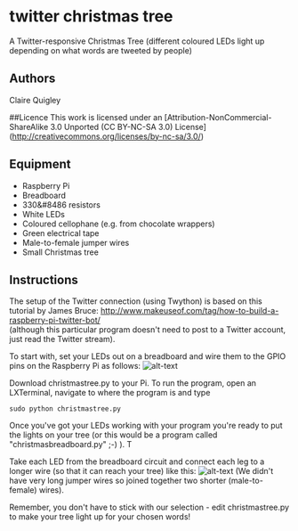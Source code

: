 # twitter christmas tree 
A Twitter-responsive Christmas Tree (different coloured LEDs light up depending on what words are tweeted by people)

## Authors
Claire Quigley

##Licence
This work is licensed under an [Attribution-NonCommercial-ShareAlike 3.0 Unported (CC BY-NC-SA 3.0) License] (http://creativecommons.org/licenses/by-nc-sa/3.0/)

## Equipment
* Raspberry Pi
* Breadboard
* 330&#8486 resistors
* White LEDs
* Coloured cellophane (e.g. from chocolate wrappers)
* Green electrical tape
* Male-to-female jumper wires
* Small Christmas tree

## Instructions

The setup of the Twitter connection (using Twython) is based on this tutorial by James Bruce: http://www.makeuseof.com/tag/how-to-build-a-raspberry-pi-twitter-bot/  
(although this particular program doesn't need to post to a Twitter account, just read the Twitter stream).

To start with, set your LEDs out on a breadboard  and wire them to the GPIO pins on the Raspberry Pi as follows: ![alt-text](http://glasgow.coderdojo.co/christmastree/xmastreeCircuit_colours_numbers.png "Initial circuit layout")

Download christmastree.py to your Pi.  To run the program, open an LXTerminal, navigate to where the program is and type 

`sudo python christmastree.py`


Once you've got your LEDs working with your program you're ready to put the lights on your tree (or this would be a program called "christmasbreadboard.py" ;-) ). T

Take each LED from the breadboard circuit and connect each leg to a longer wire (so that it can reach your tree) like this: ![alt-text](http://glasgow.coderdojo.co/christmastree/onetreewire_bb.png "longer wire attached to LED")
(We didn't have very long jumper wires so joined together two shorter (male-to-female) wires).

Remember, you don't have to stick with our selection - edit christmastree.py to make your tree light up for your chosen words!

